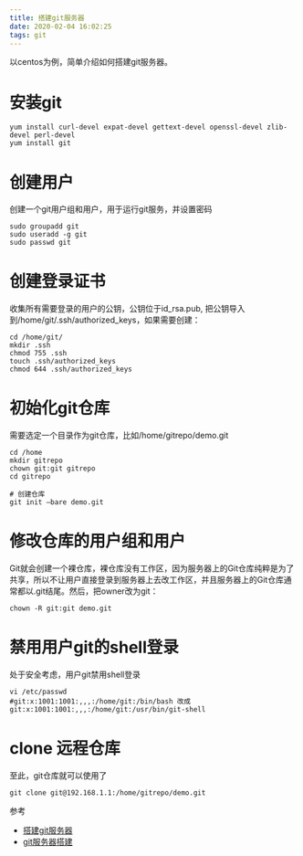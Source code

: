 ```yaml
---
title: 搭建git服务器
date: 2020-02-04 16:02:25
tags: git
---
```


以centos为例，简单介绍如何搭建git服务器。
<!-- more -->

# 安装git
```shell
yum install curl-devel expat-devel gettext-devel openssl-devel zlib-devel perl-devel
yum install git
```
# 创建用户
创建一个git用户组和用户，用于运行git服务，并设置密码
```shell
sudo groupadd git
sudo useradd -g git
sudo passwd git
```
# 创建登录证书
 收集所有需要登录的用户的公钥，公钥位于id_rsa.pub, 把公钥导入到/home/git/.ssh/authorized_keys，如果需要创建：
```shell
cd /home/git/
mkdir .ssh
chmod 755 .ssh
touch .ssh/authorized_keys
chmod 644 .ssh/authorized_keys
```
# 初始化git仓库
需要选定一个目录作为git仓库，比如/home/gitrepo/demo.git
```shell
cd /home
mkdir gitrepo
chown git:git gitrepo
cd gitrepo

# 创建仓库
git init —bare demo.git
```

# 修改仓库的用户组和用户
Git就会创建一个裸仓库，裸仓库没有工作区，因为服务器上的Git仓库纯粹是为了共享，所以不让用户直接登录到服务器上去改工作区，并且服务器上的Git仓库通常都以.git结尾。然后，把owner改为git：
```shell
chown -R git:git demo.git
```

# 禁用用户git的shell登录
处于安全考虑，用户git禁用shell登录
```shell
vi /etc/passwd
#git:x:1001:1001:,,,:/home/git:/bin/bash 改成
git:x:1001:1001:,,,:/home/git:/usr/bin/git-shell
```

# clone 远程仓库
至此，git仓库就可以使用了
```shell
git clone git@192.168.1.1:/home/gitrepo/demo.git
```

参考
- [搭建git服务器](https://www.liaoxuefeng.com/wiki/896043488029600/899998870925664)
- [git服务器搭建](https://www.runoob.com/git/git-server.html)